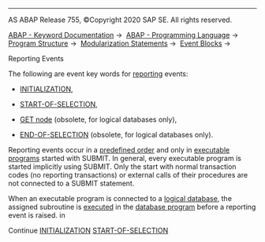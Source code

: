   

* * *

AS ABAP Release 755, ©Copyright 2020 SAP SE. All rights reserved.

[ABAP - Keyword Documentation](javascript:call_link\('abenabap.htm'\)) →  [ABAP - Programming Language](javascript:call_link\('abenabap_reference.htm'\)) →  [Program Structure](javascript:call_link\('abenabap_program_layout.htm'\)) →  [Modularization Statements](javascript:call_link\('abenabap_language_modularization.htm'\)) →  [Event Blocks](javascript:call_link\('abenevent_blocks.htm'\)) → 

Reporting Events

The following are event key words for [reporting](javascript:call_link\('abenreporting_glosry.htm'\) "Glossary Entry") events:

-   [INITIALIZATION](javascript:call_link\('abapinitialization.htm'\)),

-   [START-OF-SELECTION](javascript:call_link\('abapstart-of-selection.htm'\)),

-   [GET node](javascript:call_link\('abapget-.htm'\)) (obsolete, for logical databases only),

-   [END-OF-SELECTION](javascript:call_link\('abapend-of-selection.htm'\)) (obsolete, for logical databases only).

Reporting events occur in a [predefined order](javascript:call_link\('abenreporting_process.htm'\)) and only in [executable programs](javascript:call_link\('abenexecutable_program_glosry.htm'\) "Glossary Entry") started with SUBMIT. In general, every executable program is started implicitly using SUBMIT. Only the start with normal transaction codes (no reporting transactions) or external calls of their procedures are not connected to a SUBMIT statement.

When an executable program is connected to a [logical database](javascript:call_link\('abenlogical_data_base_glosry.htm'\) "Glossary Entry"), the assigned subroutine is [executed](javascript:call_link\('abenldb_usage_executable.htm'\)) in the [database program](javascript:call_link\('abendatabase_program_glosry.htm'\) "Glossary Entry") before a reporting event is raised. in

Continue
[INITIALIZATION](javascript:call_link\('abapinitialization.htm'\))
[START-OF-SELECTION](javascript:call_link\('abapstart-of-selection.htm'\))